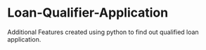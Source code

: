 # Loan-Qualifier-Application
Additional Features created using python to find out qualified loan application.
